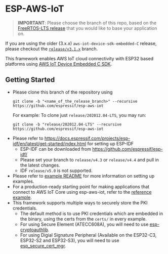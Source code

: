 # ESP-AWS-IoT

> **IMPORTANT**: Please choose the branch of this repo, based on the [FreeRTOS-LTS release](https://github.com/FreeRTOS/FreeRTOS-LTS/releases) that you would like to base your application on.

If you are using the older (3.x.x) `aws-iot-device-sdk-embedded-C` release, please checkout the [`release/v3.1.x`](https://github.com/espressif/esp-aws-iot/tree/release/v3.1.x) branch.

This framework enables AWS IoT cloud connectivity with ESP32 based platforms using [AWS IoT Device Embedded C SDK](https://github.com/aws/aws-iot-device-sdk-embedded-C).

## Getting Started

- Please clone this branch of the repository using
    ```
    git clone -b "<name_of_the_release_branch>" --recursive https://github.com/espressif/esp-aws-iot
    ```
  For example: To clone just `release/202012.04-LTS`, you may run:
  ```
  git clone -b "release/202012.04-LTS" --recursive https://github.com/espressif/esp-aws-iot
  ```
- Please refer to https://docs.espressif.com/projects/esp-idf/en/latest/get-started/index.html for setting up ESP-IDF
  - ESP-IDF can be downloaded from https://github.com/espressif/esp-idf/
  - Please set your branch to `release/v4.3` or `release/v4.4` and pull in the latest changes.
  - IDF `release/v5.0` is not supported.
- Please refer to [example README](examples/README.md) for more information on setting up examples.
- For a production-ready starting point for making applications that connect to AWS IoT Core using esp-aws-iot, refer to the [reference example](https://github.com/FreeRTOS/iot-reference-esp32c3).
- This framework supports multiple ways to securely store the PKI credentials.
  - The default method is to use PKI credentials which are embedded in the binary, using the certs from the `certs/` in every example. 
  - For using Secure Element (ATECC608A), you will need to use [esp-cryptoauthlib](https://github.com/espressif/esp-cryptoauthlib#how-to-use-esp-cryptoauthlib-with-esp-idf).
  - For using Digial Signature Peripheral (Available on the ESP32-C3, ESP32-S2 and ESP32-S3), you will need to use [esp_secure_cert_mgr](https://github.com/espressif/esp_secure_cert_mgr).
